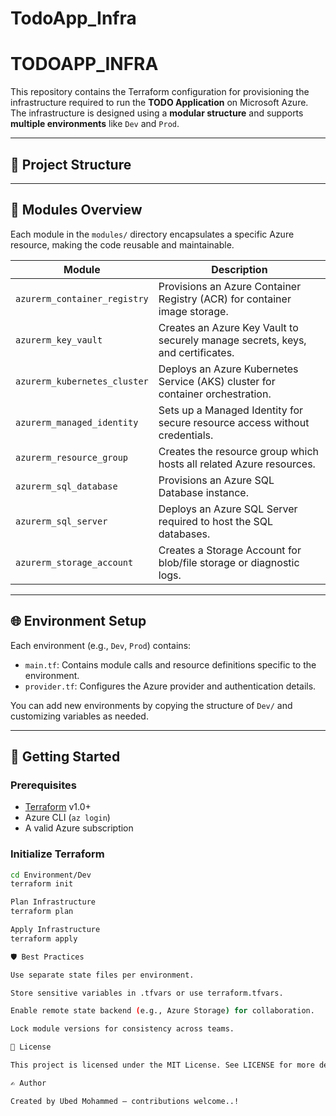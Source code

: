 # TodoApp_Infra

# TODOAPP_INFRA

This repository contains the Terraform configuration for provisioning the infrastructure required to run the **TODO Application** on Microsoft Azure. The infrastructure is designed using a **modular structure** and supports **multiple environments** like `Dev` and `Prod`.

---

## 📁 Project Structure


---

## 🧱 Modules Overview

Each module in the `modules/` directory encapsulates a specific Azure resource, making the code reusable and maintainable.

| Module | Description |
|--------|-------------|
| `azurerm_container_registry` | Provisions an Azure Container Registry (ACR) for container image storage. |
| `azurerm_key_vault` | Creates an Azure Key Vault to securely manage secrets, keys, and certificates. |
| `azurerm_kubernetes_cluster` | Deploys an Azure Kubernetes Service (AKS) cluster for container orchestration. |
| `azurerm_managed_identity` | Sets up a Managed Identity for secure resource access without credentials. |
| `azurerm_resource_group` | Creates the resource group which hosts all related Azure resources. |
| `azurerm_sql_database` | Provisions an Azure SQL Database instance. |
| `azurerm_sql_server` | Deploys an Azure SQL Server required to host the SQL databases. |
| `azurerm_storage_account` | Creates a Storage Account for blob/file storage or diagnostic logs. |

---

## 🌐 Environment Setup

Each environment (e.g., `Dev`, `Prod`) contains:

- `main.tf`: Contains module calls and resource definitions specific to the environment.
- `provider.tf`: Configures the Azure provider and authentication details.

You can add new environments by copying the structure of `Dev/` and customizing variables as needed.

---

## 🚀 Getting Started

### Prerequisites

- [Terraform](https://developer.hashicorp.com/terraform/downloads) v1.0+
- Azure CLI (`az login`)
- A valid Azure subscription

### Initialize Terraform

```bash
cd Environment/Dev
terraform init

Plan Infrastructure
terraform plan

Apply Infrastructure
terraform apply

🛡️ Best Practices

Use separate state files per environment.

Store sensitive variables in .tfvars or use terraform.tfvars.

Enable remote state backend (e.g., Azure Storage) for collaboration.

Lock module versions for consistency across teams.

📄 License

This project is licensed under the MIT License. See LICENSE for more details.

✍️ Author

Created by Ubed Mohammed — contributions welcome..!

